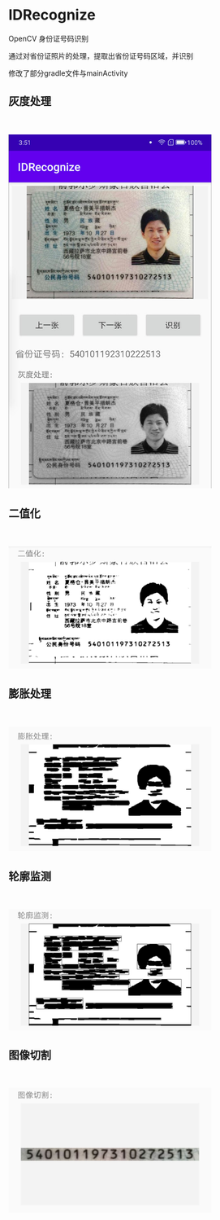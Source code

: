 # IDRecognize
OpenCV 身份证号码识别

通过对省份证照片的处理，提取出省份证号码区域，并识别

修改了部分gradle文件与mainActivity

灰度处理
----
<br><br><img width="400px" style="max-width:100%;" src="https://github.com/longer96/IDRecognize/blob/master/images/01.jpg"/>


二值化
----
<br><br><img width="400px" style="max-width:100%;" src="https://github.com/longer96/IDRecognize/blob/master/images/02.jpg"/>


膨胀处理
----
<br><br><img width="400px" style="max-width:100%;" src="https://github.com/longer96/IDRecognize/blob/master/images/03.jpg"/>


轮廓监测
----
<br><br><img width="400px" style="max-width:100%;" src="https://github.com/longer96/IDRecognize/blob/master/images/04.jpg"/>


图像切割
----
<br><br><img width="400px" style="max-width:100%;" src="https://github.com/longer96/IDRecognize/blob/master/images/05.jpg"/>
